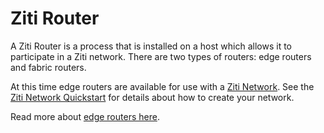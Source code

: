 # Ziti Router

A Ziti Router is a process that is installed on a host which allows it to participate in a Ziti network.  There are two
types of routers: edge routers and fabric routers.

At this time edge routers are available for use with a [Ziti Network](../overview#overview-of-a-ziti-network). See
the [Ziti Network Quickstart](../quickstarts/network/) for details about how to create your network.

Read more about [edge routers here](edge-router.md).
